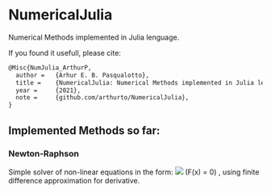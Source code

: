 # NumericalJulia
Numerical Methods implemented in Julia lenguage.

If you found it usefull, please cite: 

```LaTeX
@Misc{NumJulia_ArthurP,
  author = 	 {Arhur E. B. Pasqualotto},
  title = 	 {NumericalJulia: Numerical Methods implemented in Julia lenguage.},
  year = 	 {2021},
  note = 	 {github.com/arthurto/NumericalJulia},
}
```

## Implemented Methods so far:

### Newton-Raphson
   Simple solver of non-linear equations in the form: <img src="https://render.githubusercontent.com/render/math?math= \vec{F}(\vec{x}) = 0"> (F(x) = 0) , using finite difference approximation for derivative. 





